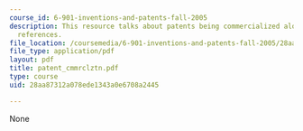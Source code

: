```yaml
---
course_id: 6-901-inventions-and-patents-fall-2005
description: This resource talks about patents being commercialized along with the
  references.
file_location: /coursemedia/6-901-inventions-and-patents-fall-2005/28aa87312a078ede1343a0e6708a2445_patent_cmmrclztn.pdf
file_type: application/pdf
layout: pdf
title: patent_cmmrclztn.pdf
type: course
uid: 28aa87312a078ede1343a0e6708a2445

---
```

None